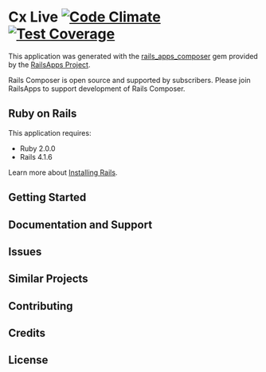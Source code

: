 Cx Live [![Code Climate](https://codeclimate.com/github/vlewin/cx_live/badges/gpa.svg)](https://codeclimate.com/github/vlewin/cx_live) [![Test Coverage](https://codeclimate.com/github/vlewin/cx_live/badges/coverage.svg)](https://codeclimate.com/github/vlewin/cx_live)
================

This application was generated with the [rails_apps_composer](https://github.com/RailsApps/rails_apps_composer) gem
provided by the [RailsApps Project](http://railsapps.github.io/).

Rails Composer is open source and supported by subscribers. Please join RailsApps to support development of Rails Composer.

Ruby on Rails
-------------

This application requires:

- Ruby 2.0.0
- Rails 4.1.6

Learn more about [Installing Rails](http://railsapps.github.io/installing-rails.html).

Getting Started
---------------

Documentation and Support
-------------------------

Issues
-------------

Similar Projects
----------------

Contributing
------------

Credits
-------

License
-------
